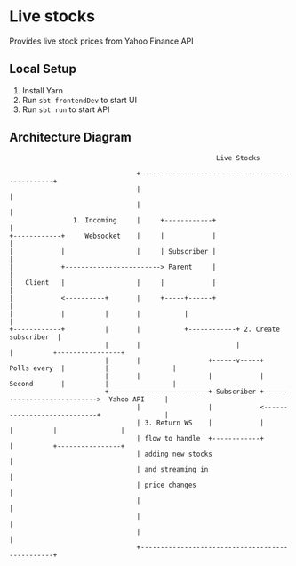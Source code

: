 # Live stocks
Provides live stock prices from Yahoo Finance API

## Local Setup

1. Install Yarn
2. Run `sbt frontendDev` to start UI
2. Run `sbt run` to start API

## Architecture Diagram

                                                        Live Stocks

                                    +------------------------------------------------+
                                    |                                                |
                                    |                                                |
                    1. Incoming     |     +------------+                             |
    +------------+     Websocket    |     |            |                             |
    |            |                  |     | Subscriber |                             |
    |            +------------------------> Parent     |                             |
    |   Client   |                  |     |            |                             |
    |            <----------+       |     +-----+------+                             |
    |            |          |       |           |                                    |
    +------------+          |       |           +------------+ 2. Create subscriber  |
                            |       |                        |                       |          +----------------+
                            |       |                 +------v-----+    Polls every  |          |                |
                            |       |                 |            |    Second       |          |                |
                            +-------------------------+ Subscriber +---------------------------->  Yahoo API     |
                                    |                 |            <----------------------------+                |
                                    | 3. Return WS    |            |                 |          |                |
                                    | flow to handle  +------------+                 |          +----------------+
                                    | adding new stocks                              |
                                    | and streaming in                               |
                                    | price changes                                  |
                                    |                                                |
                                    |                                                |
                                    |                                                |
                                    +------------------------------------------------+

